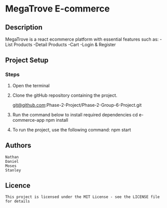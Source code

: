 # MegaTrove E-commerce

## Description
MegaTrove is a react ecommerce platform with essential features such as: 
         -List Products
         -Detail Products
         -Cart
         -Login & Register


## Project Setup
### Steps

1. Open the terminal

2. Clone the gitHub repository containing the project.

    git@github.com:Phase-2-Project/Phase-2-Group-6-Project.git

3. Run the command below to install required dependencies 
    cd e-commerce-app
    npm install

4. To run the project, use the following command: 
    npm start


## Authors 
    Nathan 
    Daniel
    Moses 
    Stanley

## Licence
    This project is licensed under the MIT License - see the LICENSE file for details
